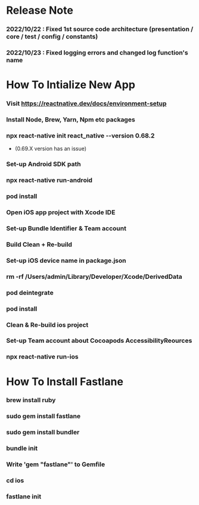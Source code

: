 # Release Note
### 2022/10/22 : Fixed 1st source code architecture (presentation / core / test / config / constants)
### 2022/10/23 : Fixed logging errors and changed log function's name


# How To Intialize New App

### Visit https://reactnative.dev/docs/environment-setup
### Install Node, Brew, Yarn, Npm etc packages
### npx react-native init react_native --version 0.68.2
- (0.69.X version has an issue)

### Set-up Android SDK path
### npx react-native run-android
### pod install
### Open iOS app project with Xcode IDE
### Set-up Bundle Identifier & Team account
### Build Clean + Re-build
### Set-up iOS device name in package.json
### rm -rf /Users/admin/Library/Developer/Xcode/DerivedData
### pod deintegrate
### pod install
### Clean & Re-build ios project
### Set-up Team account about Cocoapods AccessibilityReources
### npx react-native run-ios


# How To Install Fastlane

### brew install ruby
### sudo gem install fastlane
### sudo gem install bundler
### bundle init
### Write 'gem "fastlane"' to Gemfile
### cd ios
### fastlane init

